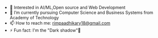 - 👀 Interested in AI/ML,Open source and Web Development
- 🌱 I’m currently pursuing Computer Science and Business Systems from Academy of Technology
- 📫 How to reach me: rimpaadhikary18@gmail.com
- ⚡ Fun fact: I'm the "Dark shadow"👤

<!---
Rimpa-Adhikary/Rimpa-Adhikary is a ✨ special ✨ repository because its `README.md` (this file) appears on your GitHub profile.
You can click the Preview link to take a look at your changes.
--->
